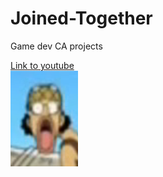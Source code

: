 # Joined-Together
 Game dev CA projects

[Link to youtube](https://www.youtube.com/)
<br>
![Ant image](https://github.com/MosesUgwulo/Joined-Together/blob/main/Screenshot%202021-09-06%20004429.png?raw=true)
